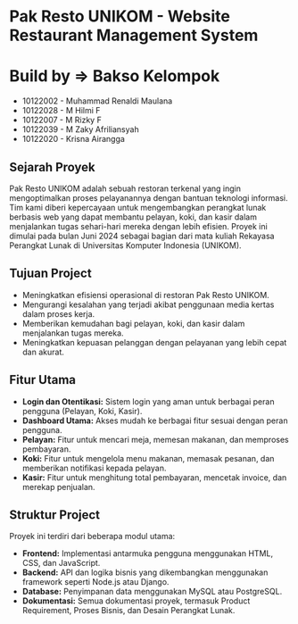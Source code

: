 # Pak Resto UNIKOM - Website Restaurant Management System

# Build by => Bakso Kelompok
- 10122002 - Muhammad Renaldi Maulana
- 10122028 - M Hilmi F
- 10122007 - M Rizky F
- 10122039 - M Zaky Afriliansyah
- 10122020 - Krisna Airangga

## Sejarah Proyek
Pak Resto UNIKOM adalah sebuah restoran terkenal yang ingin mengoptimalkan proses pelayanannya dengan bantuan teknologi informasi. Tim kami diberi kepercayaan untuk mengembangkan perangkat lunak berbasis web yang dapat membantu pelayan, koki, dan kasir dalam menjalankan tugas sehari-hari mereka dengan lebih efisien. Proyek ini dimulai pada bulan Juni 2024 sebagai bagian dari mata kuliah Rekayasa Perangkat Lunak di Universitas Komputer Indonesia (UNIKOM).

## Tujuan Project
- Meningkatkan efisiensi operasional di restoran Pak Resto UNIKOM.
- Mengurangi kesalahan yang terjadi akibat penggunaan media kertas dalam proses kerja.
- Memberikan kemudahan bagi pelayan, koki, dan kasir dalam menjalankan tugas mereka.
- Meningkatkan kepuasan pelanggan dengan pelayanan yang lebih cepat dan akurat.

## Fitur Utama
- **Login dan Otentikasi:** Sistem login yang aman untuk berbagai peran pengguna (Pelayan, Koki, Kasir).
- **Dashboard Utama:** Akses mudah ke berbagai fitur sesuai dengan peran pengguna.
- **Pelayan:** Fitur untuk mencari meja, memesan makanan, dan memproses pembayaran.
- **Koki:** Fitur untuk mengelola menu makanan, memasak pesanan, dan memberikan notifikasi kepada pelayan.
- **Kasir:** Fitur untuk menghitung total pembayaran, mencetak invoice, dan merekap penjualan.

## Struktur Project
Proyek ini terdiri dari beberapa modul utama:
- **Frontend:** Implementasi antarmuka pengguna menggunakan HTML, CSS, dan JavaScript.
- **Backend:** API dan logika bisnis yang dikembangkan menggunakan framework seperti Node.js atau Django.
- **Database:** Penyimpanan data menggunakan MySQL atau PostgreSQL.
- **Dokumentasi:** Semua dokumentasi proyek, termasuk Product Requirement, Proses Bisnis, dan Desain Perangkat Lunak.


